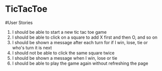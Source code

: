 # TicTacToe

#User Stories

1. I should be able to start a new tic tac toe game
2. I should be able to click on a square to add X first and then O, and so on
3. I should be shown a message after each turn for if I win, lose, tie or who's turn it is next
4. I should not be able to click the same square twice
5. I should be shown a message when I win, lose or tie
6. I should be able to play the game again without refreshing the page
